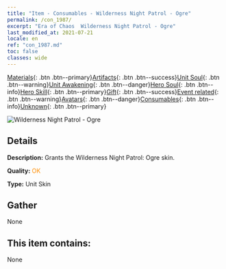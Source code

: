 ```yaml
---
title: "Item - Consumables - Wilderness Night Patrol - Ogre"
permalink: /con_1987/
excerpt: "Era of Chaos  Wilderness Night Patrol - Ogre"
last_modified_at: 2021-07-21
locale: en
ref: "con_1987.md"
toc: false
classes: wide
---
```

 [Materials](/Items/){: .btn .btn--primary}[Artifacts](/Items/Artifacts/){: .btn .btn--success}[Unit Soul](/Items/UnitSoul/){: .btn .btn--warning}[Unit Awakening](/Items/UnitAwakening/){: .btn .btn--danger}[Hero Soul](/Items/HeroSoul/){: .btn .btn--info}[Hero Skill](/Items/HeroSkill/){: .btn .btn--primary}[Gift](/Items/Gift/){: .btn .btn--success}[Event related](/Items/Events/){: .btn .btn--warning}[Avatars](/Items/Avatars/){: .btn .btn--danger}[Consumables](/Items/Consumables/){: .btn .btn--info}[Unknown](/Items/Unknown/){: .btn .btn--primary}

 ![Wilderness Night Patrol - Ogre](/images/u/ti_shirenmopifu.jpg)

## Details
 **Description:** Grants the Wilderness Night Patrol: Ogre skin.

 **Quality:** <span style="color: #FF8C00">OK</span>

 **Type:** Unit Skin

## Gather

  None

## This item contains:

  None

